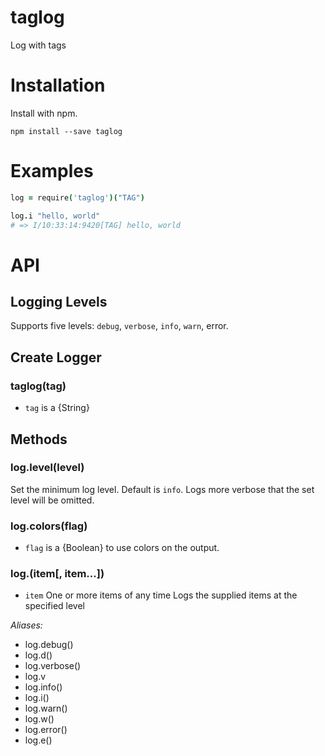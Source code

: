 # taglog
Log with tags

# Installation
Install with npm.

```shell
npm install --save taglog
```

# Examples

```coffeescript
log = require('taglog')("TAG")

log.i "hello, world"
# => I/10:33:14:9420[TAG] hello, world
```

# API

## Logging Levels
Supports five levels: `debug`, `verbose`, `info`, `warn`, error.

## Create Logger

### taglog(tag)
* `tag` is a {String}

## Methods
### log.level(level)
Set the minimum log level. Default is `info`. Logs more verbose that the set level will be omitted.

### log.colors(flag)
* `flag` is a {Boolean} to use colors on the output.

### log.<level>(item[, item...])
* `item` One or more items of any time
Logs the supplied items at the specified level

*Aliases:*
* log.debug()
* log.d()
* log.verbose()
* log.v
* log.info()
* log.i()
* log.warn()
* log.w()
* log.error()
* log.e()

